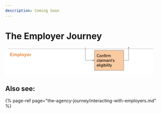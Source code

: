 ```yaml
---
description: Coming Soon
---
```


# The Employer Journey

![](../.gitbook/assets/screen-shot-2021-02-28-at-1.55.30-pm.png)

## Also see:

{% page-ref page="the-agency-journey/interacting-with-employers.md" %}



